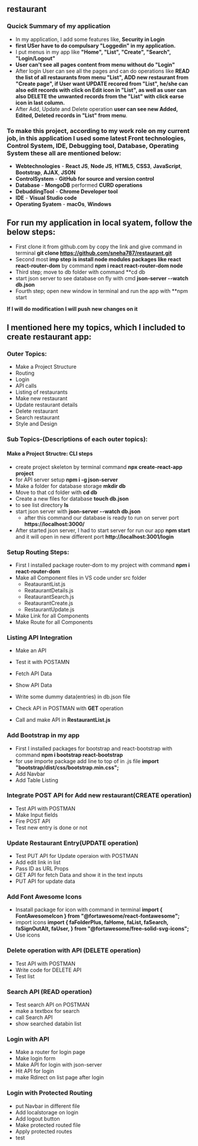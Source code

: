 ## restaurant

### Qucick Summary of my application
* In my application, I add some features like, **Security in Login**
* **first USer have to do compulsary "Loggedin" in my application.**
* I put menus in my app like **"Home", "List", "Create", "Search", "Login/Logout"**
* **User can't see all pages content from menu without do "Login"**
* After login User can see all the pages and can do operations like **READ the list of all restaurants from menu "List", ADD new restaurant from "Create page",     if User want UPDATE recored from "List", he/she can also edit records with click on Edit icon in "List", as well as user can also DELETE the unwanted records     from the "List" with click earse icon in last column.**    
* After Add, Update and Delete operation **user can see new Added, Edited, Deleted records in "List" from menu**.

### To make this project, **according to my work role on my current job**, in this application I used some latest Front technologies, Control System, IDE, Debugging tool, Database, Operating System these all are mentioned below:

* **Webtechnologies** - **React JS**, **Node JS**, **HTML5**, **CSS3**, **JavaScript**, **Bootstrap**, **AJAX**, **JSON**
* **ControlSystem** - **GitHub for source and version control**
* **Database** - **MongoDB** performed **CURD operations**
* **DebuddingTool** - **Chrome Developer tool**
* **IDE** - **Visual Studio code**
* **Operating Syatem** - **macOs**, **Windows**

## For run my application in local syatem, follow the below steps:
* First clone it from github.com by copy the link and give command in terminal **git clone https://github.com/sneha787/restaurant.git**
* Second most **imp step is install node modules packages like react react-router-dom** by command **npm i react react-router-dom node**
* Third step; move to db folder with command **cd db
* start json server to see database on fly with cmd **json-server --watch db.json** 
* Fourth step; open new window in terminal and run the app with **npm start

**If I will do modification I will push new changes on it** 

## I mentioned here my topics, which I included to create restaurant app:

### Outer Topics:

* Make a Project Structure
* Routing
* Login
* API calls
* Listing of restaurants
* Make new restaurant
* Update restaurant details
* Delete restaurant
* Search restaurant
* Style and Design

### Sub Topics-(Descriptions of each outer topics):

#### Make a Project Structre: CLI steps
* create project skeleton by terminal command
  **npx create-react-app project**
* for API server setup
  **npm i -g json-server**
* Make a folder for database storage
  **mkdir db**
* Move to that cd folder with
  **cd db**
* Create a new files for database
  **touch db.json**
* to see list directory
  **ls**
* start json server with 
  **json-server --watch db.json** 
  * after this command our database is ready to run on server port **https://localhost:3000/**
* After started json server, I had to start server for run our app
  **npm start** and it will open in new different port **http://localhost:3001/login**

### Setup Routing Steps:
* First I installed package router-dom to my project with command
  **npm i react-router-dom**
* Make all Component files in VS code under src folder
  * ReataurantList.js
  * ReataurantDetails.js
  * ReataurantSearch.js
  * ReataurantCreate.js
  * RestaurantUpdate.js
* Make Link for all Components
* Make Route for all Components

### Listing API Integration
* Make an API
* Test it with POSTAMN
* Fetch API Data
* Show API Data

* Write some dummy data(entries) in db.json file
* Check API in POSTMAN with **GET** operation
* Call and make API in **RestaurantList.js**

### Add Bootstrap in my app
* First I installed packages for bootstrap and react-bootstrap with command
  **npm i bootstrap react-bootstrap**
* for use importe package add line to top of in .js file
  **import "bootstrap/dist/css/bootstrap.min.css";**
* Add Navbar
* Add Table Listing

### Integrate POST API for Add new restaurant(CREATE operation)
* Test API with POSTMAN
* Make Input fields
* Fire POST API
* Test new entry is done or not

### Update Restaurant Entry(UPDATE operation)
* Test PUT API for Update operaion with POSTMAN
* Add edit link in list
* Pass ID as URL Props
* GET API for fetch Data and show it in the text inputs
* PUT API for update data

### Add Font Awesome Icons
* Insatall package for icon with command in terminal
  **import { FontAwesomeIcon } from "@fortawesome/react-fontawesome";**
* import icons
  **import {
    faFolderPlus,
    faHome,
    faList,
    faSearch,
    faSignOutAlt,
    faUser,
  } from "@fortawesome/free-solid-svg-icons";**
* Use icons 

### Delete operation with API (DELETE operation)
* Test API with POSTMAN
* Write code for DELETE API
* Test list

### Search API (READ operation)
* Test search API on POSTMAN
* make a textbox for search
* call Search API
* show searched databin list

### Login with API
* Make a router for login page
* Make login form
* Make API for login with json-server
* Hit API for login
* make Rdirect on list page after login

### Login with Protected Routing
* put Navbar in different file
* Add localstorage on login
* Add logout button
* Make protected routed file
* Apply protected routes
* test

